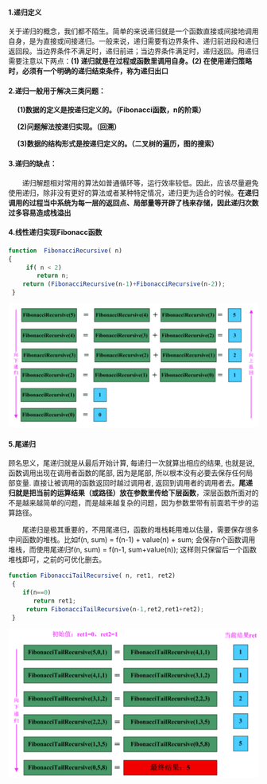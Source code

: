#### 1.递归定义

关于递归的概念，我们都不陌生。简单的来说递归就是一个函数直接或间接地调用自身，是为直接或间接递归。一般来说，递归需要有边界条件、递归前进段和递归返回段。当边界条件不满足时，递归前进；当边界条件满足时，递归返回。用递归需要注意以下两点：**(1) 递归就是在过程或函数里调用自身。(2) 在使用递归策略时，必须有一个明确的递归结束条件，称为递归出口**

#### 2.递归一般用于解决三类问题：

　 **(1)数据的定义是按递归定义的。（Fibonacci函数，n的阶乘）**

　  **(2)问题解法按递归实现。（回溯）**

　  **(3)数据的结构形式是按递归定义的。（二叉树的遍历，图的搜索）**

#### 3.递归的缺点：

　　递归解题相对常用的算法如普通循环等，运行效率较低。因此，应该尽量避免使用递归，除非没有更好的算法或者某种特定情况，递归更为适合的时候。**在递归调用的过程当中系统为每一层的返回点、局部量等开辟了栈来存储，因此递归次数过多容易造成栈溢出**

#### 4.线性递归实现Fibonacc函数

```javascript
function  FibonacciRecursive( n)
{
     if( n < 2)
        return n;
    return (FibonacciRecursive(n-1)+FibonacciRecursive(n-2));
 }
```

![image-20201221164218054](../../image/image-20201221164218054.png)

#### 5.尾递归

顾名思义，尾递归就是从最后开始计算, 每递归一次就算出相应的结果, 也就是说, 函数调用出现在调用者函数的尾部, 因为是尾部, 所以根本没有必要去保存任何局部变量. 直接让被调用的函数返回时越过调用者, 返回到调用者的调用者去。**尾递归就是把当前的运算结果（或路径）放在参数里传给下层函数**，深层函数所面对的不是越来越简单的问题，而是越来越复杂的问题，因为参数里带有前面若干步的运算路径。

　　尾递归是极其重要的，不用尾递归，函数的堆栈耗用难以估量，需要保存很多中间函数的堆栈。比如f(n, sum) = f(n-1) + value(n) + sum; 会保存n个函数调用堆栈，而使用尾递归f(n, sum) = f(n-1, sum+value(n)); 这样则只保留后一个函数堆栈即可，之前的可优化删去。

```javascript
function FibonacciTailRecursive( n, ret1, ret2)
 {
    if(n==0)
       return ret1; 
     return FibonacciTailRecursive(n-1,ret2,ret1+ret2);
 }
```

![image-20201221164600009](../../image/image-20201221164600009.png)